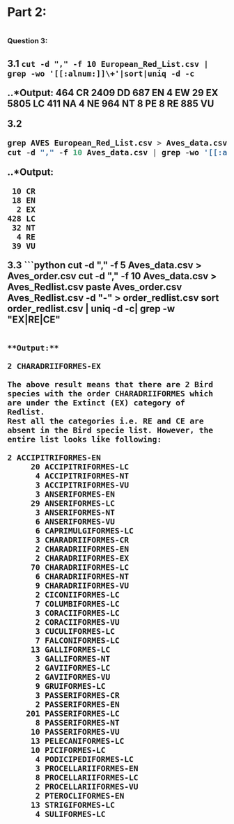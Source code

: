 <h1>Part 2:<h1> 

<h3>Question 3:<h2>

3.1 `cut -d "," -f 10 European_Red_List.csv | grep -wo '[[:alnum:]]\+'|sort|uniq -d -c`

..*Output:
    464 CR
   2409 DD
    687 EN
      4 EW
     29 EX
   5805 LC
    411 NA
      4 NE
    964 NT
      8 PE
      8 RE
    885 VU

3.2 

```python
grep AVES European_Red_List.csv > Aves_data.csv
cut -d "," -f 10 Aves_data.csv | grep -wo '[[:alnum:]]\+'|sort|uniq -d -c
```
..*Output: 

     10 CR
     18 EN
      2 EX
    428 LC
     32 NT
      4 RE
     39 VU

3.3 ```python
	cut -d "," -f 5 Aves_data.csv > Aves_order.csv
	cut -d "," -f 10 Aves_data.csv > Aves_Redlist.csv
	paste Aves_order.csv Aves_Redlist.csv -d "-" > order_redlist.csv
	sort order_redlist.csv | uniq -d -c| grep -w "EX\|RE\|CE"
```

**Output:**

2 CHARADRIIFORMES-EX 

The above result means that there are 2 Bird species with the order CHARADRIIFORMES which are under the Extinct (EX) category of Redlist. 
Rest all the categories i.e. RE and CE are absent in the Bird specie list. However, the entire list looks like following:

2 ACCIPITRIFORMES-EN
     20 ACCIPITRIFORMES-LC
      4 ACCIPITRIFORMES-NT
      3 ACCIPITRIFORMES-VU
      3 ANSERIFORMES-EN
     29 ANSERIFORMES-LC
      3 ANSERIFORMES-NT
      6 ANSERIFORMES-VU
      6 CAPRIMULGIFORMES-LC
      3 CHARADRIIFORMES-CR
      2 CHARADRIIFORMES-EN
      2 CHARADRIIFORMES-EX
     70 CHARADRIIFORMES-LC
      6 CHARADRIIFORMES-NT
      9 CHARADRIIFORMES-VU
      2 CICONIIFORMES-LC
      7 COLUMBIFORMES-LC
      3 CORACIIFORMES-LC
      2 CORACIIFORMES-VU
      3 CUCULIFORMES-LC
      7 FALCONIFORMES-LC
     13 GALLIFORMES-LC
      3 GALLIFORMES-NT
      2 GAVIIFORMES-LC
      2 GAVIIFORMES-VU
      9 GRUIFORMES-LC
      3 PASSERIFORMES-CR
      2 PASSERIFORMES-EN
    201 PASSERIFORMES-LC
      8 PASSERIFORMES-NT
     10 PASSERIFORMES-VU
     13 PELECANIFORMES-LC
     10 PICIFORMES-LC
      4 PODICIPEDIFORMES-LC
      3 PROCELLARIIFORMES-EN
      8 PROCELLARIIFORMES-LC
      2 PROCELLARIIFORMES-VU
      2 PTEROCLIFORMES-EN
     13 STRIGIFORMES-LC
      4 SULIFORMES-LC

